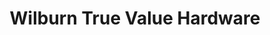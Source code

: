 ---
title: "Wilburn True Value Hardware"
url: /lenoir-city/wilburn-true-value-hardware/
shop: Eisenwaren
---